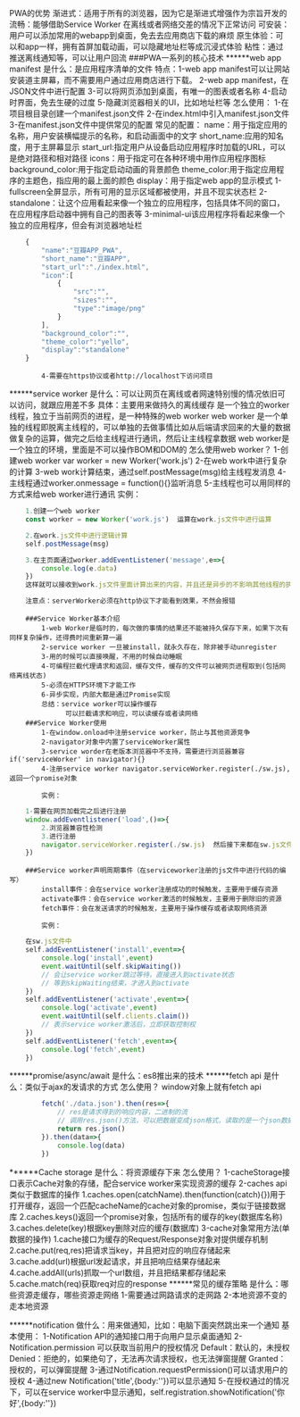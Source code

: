 PWA的优势
    渐进式：适用于所有的浏览器，因为它是渐进式增强作为宗旨开发的
    流畅：能够借助Service Worker 在离线或者网络交差的情况下正常访问
    可安装：用户可以添加常用的webapp到桌面，免去去应用商店下载的麻烦
    原生体验：可以和app一样，拥有首屏加载动画，可以隐藏地址栏等成沉浸式体验
    粘性：通过推送离线通知等，可以让用户回流
###PWA一系列的核心技术
******web app manifest
        是什么：是应用程序清单的文件
            特点：1-web app manifest可以让网站安装道主屏幕，而不需要用户通过应用商店进行下载。
                  2-web app manifest，在JSON文件中进行配置
                  3-可以将网页添加到桌面，有唯一的图表或者名称
                  4-启动时界面，免去生硬的过度
                  5-隐藏浏览器相关的UI，比如地址栏等
        怎么使用：
            1-在项目根目录创建一个manifest.json文件
            2-在index.html中引入manifest.json文件
                <link rel="manifest" href="manifest.json">
            3-在manifest.json文件中提供常见的配置
                常见的配置：
                    name：用于指定应用的名称，用户安装横幅提示的名称，和启动画面中的文字
                    short_name:应用的知名度，用于主屏幕显示
                    start_url:指定用户从设备启动应用程序时加载的URL，可以是绝对路径和相对路径
                    icons：用于指定可在各种环境中用作应用程序图标
                    background_color:用于指定启动动画的背景颜色
                    theme_color:用于指定应用程序的主题色，指应用的最上面的颜色
                    display：用于指定web app的显示模式
                        1-fullscreen全屏显示，所有可用的显示区域都被使用，并且不现实状态栏
                        2-standalone：让这个应用看起来像一个独立的应用程序，包括具体不同的窗口，在应用程序启动器中拥有自己的图表等
                        3-minimal-ui该应用程序将看起来像一个独立的应用程序，但会有浏览器地址栏
```js
    {
        "name":"豆瓣APP_PWA",
        "short_name":"豆瓣APP",
        "start_url":"./index.html",
        "icon":[
            {
                "src":"",
                "sizes":"",
                "type":"image/png"
            }
        ],
        "background_color":"",
        "theme_color":"yello",
        "display":"standalone"
    }
```
            4-需要在https协议或者http://localhost下访问项目
******service worker
        是什么：可以让网页在离线或者网速特别慢的情况依旧可以访问，就跟应用差不多
        具体：主要用来做持久的离线缓存
              是一个独立的worker线程，独立于当前网页的进程，是一种特殊的web worker
                    web worker 是一个单独的线程即脱离主线程的，可以单独的去做事情比如从后端请求回来的大量的数据做复杂的运算，做完之后给主线程进行通讯，然后让主线程拿数据
                    web worker是一个独立的环境，里面是不可以操作BOM和DOM的
                    怎么使用web worker？
                            1-创建web worker var worker = new Worker('work.js')
                            2-在web work中进行复杂的计算
                            3-web work计算结束，通过self.postMessage(msg)给主线程发消息
                            4-主线程通过worker.onmessage = function(){}监听消息
                            5-主线程也可以用同样的方式来给web worker进行通讯
                    实例：
```js
    1.创建一个web worker
    const worker = new Worker('work.js')  运算在work.js文件中进行运算

    2.在work.js文件中进行逻辑计算
    self.postMessage(msg)

    3.在主页面通过worker.addEventListener('message',e=>{
        console.log(e.data)
    })
    这样就可以接收到work.js文件里面计算出来的内容，并且还是异步的不影响其他线程的执行

    注意点：serverWorker必须在http协议下才能看到效果，不然会报错
```
        ###Service Worker基本介绍
            1-web Worker是临时的，每次做的事情的结果还不能被持久保存下来，如果下次有同样复杂操作，还得费时间重新算一遍
            2-service worker 一旦被install，就永久存在，除非被手动unregister
            3-用的时候可以直接唤醒，不用的时候自动睡眠
            4-可编程拦截代理请求和返回，缓存文件，缓存的文件可以被网页进程取到(包括网络离线状态)
            5-必须在HTTPS环境下才能工作
            6-异步实现，内部大都是通过Promise实现
            总结：service worker可以操作缓存
                  可以拦截请求和响应，可以读缓存或者读网络
        ###Service Worker使用
            1-在window.onload中注册service worker，防止与其他资源竞争
            2-navigator对象中内置了serviceWorker属性
            3-service worder在老版本浏览器中不支持，需要进行浏览器兼容if('serviceWorker' in navigator){}
            4-注册service worker navigator.serviceWorker.register(./sw.js),返回一个promise对象

            实例：
```js
    1-需要在网页加载完之后进行注册
    window.addEventlistener('load',()=>{
        2.浏览器兼容性检测
        3.进行注册
        navigator.serviceWorker.register(./sw.js)  然后接下来都在sw.js文件里面进行操作
    })
```
        ###Service worker声明周期事件（在serviceworker注册的js文件中进行代码的编写）
            install事件：会在service worker注册成功的时候触发，主要用于缓存资源
            activate事件：会在service worker激活的时候触发，主要用于删除旧的资源
            fetch事件：会在发送请求的时候触发，主要用于操作缓存或者读取网络资源 

            实例：
```js
    在sw.js文件中
    self.addEventListener('install',event=>{
        console.log('install',event)
        event.waitUntil(self.skipWaiting())
        // 会让service worker跳过等待，直接进入到activate状态
        // 等到skipWaiting结束，才进入到activate
    })
    self.addEventListener('activate',event=>{
        console.log('activate',event)
        event.waitUntil(self.clients.claim())
        // 表示service worker激活后，立即获取控制权
    })
    self.addEventListener('fetch',event=>{
        console.log('fetch',event)
    })
```

******promise/async/await
        是什么：es8推出来的技术
******fetch api
        是什么：类似于ajax的发请求的方式
        怎么使用？
            window对象上就有fetch api
```js
        fetch('./data.json').then(res=>{
            // res是请求得到的响应内容，二进制的流
            // 调用res.json()方法，可以把数据变成json格式，读取的是一个json数据，返回的也是一个promise
            return res.json()
        }).then(data=>{
            console.log(data)
        })
```
******Cache storage
    是什么：将资源缓存下来
    怎么使用？
        1-cacheStorage接口表示Cache对象的存储，配合service worker来实现资源的缓存
        2-caches api类似于数据库的操作
            1.caches.open(catchName).then(function(catch){})用于打开缓存，返回一个匹配cacheName的cache对象的promise，类似于链接数据库
            2.caches.keys()返回一个promise对象，包括所有的缓存的key(数据库名称)
            3.caches.delete(key)根据key删除对应的缓存(数据库)
        3-cache对象常用方法(单数据的操作)
            1.cache接口为缓存的Request/Response对象对提供缓存机制
            2.cache.put(req,res)把请求当key，并且把对应的响应存储起来
            3.cache.add(url)根据url发起请求，并且把响应结果存储起来
            4.cache.addAll(urls)抓取一个url数组，并且把结果都存储起来
            5.cache.match(req)获取req对应的response
******常见的缓存策略
        是什么：哪些资源走缓存，哪些资源走网络
            1-需要通过网路请求的走网路
            2-本地资源不变的走本地资源

******notification
        做什么：用来做通知，比如：电脑下面突然跳出来一个通知 
        基本使用：
            1-Notification API的通知接口用于向用户显示桌面通知
            2-Notification.permission 可以获取当前用户的授权情况
                Default：默认的，未授权
                Denied：拒绝的，如果绝句了，无法再次请求授权，也无法弹窗提醒
                Granted：授权的，可以弹窗提醒
            3-通过Notification.requestPermission()可以请求用户的授权
            4-通过new Notification('title',{body:''})可以显示通知
            5-在授权通过的情况下，可以在service worker中显示通知，self.registration.showNotification('你好',{body:''})


